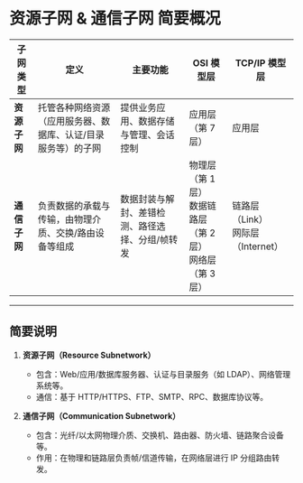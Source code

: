 # 资源子网 & 通信子网 简要概况

| 子网类型     | 定义                              | 主要功能                     | OSI 模型层                                  | TCP/IP 模型层                 |
| -------- | ------------------------------- | ------------------------ | ---------------------------------------- | -------------------------- |
| **资源子网** | 托管各种网络资源（应用服务器、数据库、认证/目录服务等）的子网 | 提供业务应用、数据存储与管理、会话控制      | 应用层（第 7 层）                               | 应用层                        |
| **通信子网** | 负责数据的承载与传输，由物理介质、交换/路由设备等组成     | 数据封装与解封、差错检测、路径选择、分组/帧转发 | 物理层（第 1 层）<br>数据链路层（第 2 层）<br>网络层（第 3 层） | 链路层（Link）<br>网际层（Internet） |

---

## 简要说明

1. **资源子网（Resource Subnetwork）**  
   - 包含：Web/应用/数据库服务器、认证与目录服务（如 LDAP）、网络管理系统等。  
   - 通信：基于 HTTP/HTTPS、FTP、SMTP、RPC、数据库协议等。  

2. **通信子网（Communication Subnetwork）**  
   - 包含：光纤/以太网物理介质、交换机、路由器、防火墙、链路聚合设备等。  
   - 作用：在物理和链路层负责帧/信道传输，在网络层进行 IP 分组路由转发。  
